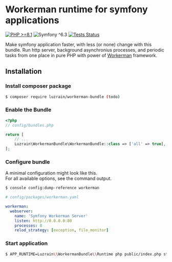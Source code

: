 # Workerman runtime for symfony applications
[![PHP >=8.1](https://img.shields.io/badge/PHP->=8.1-777bb3.svg?style=flat)](https://www.php.net/releases/8.1/en.php)
![Symfony ^6.3](https://img.shields.io/badge/Symfony-^6.3-374151.svg?style=flat)
[![Tests Status](https://img.shields.io/github/actions/workflow/status/luzrain/workerman-bundle/tests.yaml?branch=master)](../../actions/workflows/tests.yaml)

Make symfony application faster, with less (or none) change with this bundle.
Run http server, background asynchronius processes, and periodic tasks from one place in pure PHP with power of [Workerman](https://www.workerman.net/) framework.

## Installation
### Install composer package
```bash
$ composer require luzrain/workerman-bundle (todo)
```

### Enable the Bundle
```php
<?php
// config/bundles.php

return [
    // ...
    Luzrain\WorkermanBundle\WorkermanBundle::class => ['all' => true],
];
```

### Configure bundle
A minimal configuration might look like this.  
For all available options, see the command output.
```bash
$ console config:dump-reference workerman
```

```yaml
# config/packages/workerman.yaml

workerman:
  webserver:
    name: 'Symfony Workerman Server'
    listen: http://0.0.0.0:80
    processes: 8
    relod_strategy: [exception, file_monitor]
```

### Start application
```bash
$ APP_RUNTIME=Luzrain\\WorkermanBundle\\Runtime php public/index.php start
```
